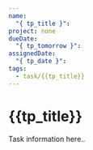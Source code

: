```yaml
---
name:
  "{ tp_title }": 
project: none
dueDate:
  "{ tp_tomorrow }": 
assignedDate:
  "{ tp_date }": 
tags:
  - task/{{tp_title}}
---
```


# {{tp_title}}

Task information here..